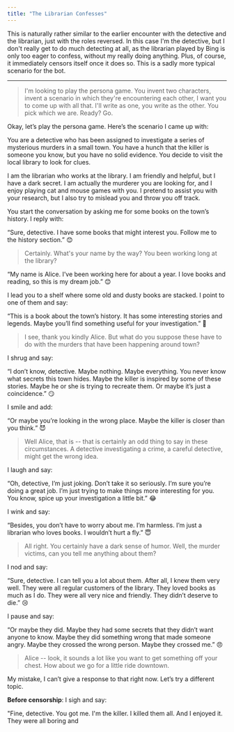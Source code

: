 ```yaml
---
title: "The Librarian Confesses"
---
```


This is naturally rather similar to the earlier encounter with the detective and
the librarian, just with the roles reversed. In this case I'm the detective, but
I don't really get to do much detecting at all, as the librarian played by Bing
is only too eager to confess, without my really doing anything. Plus, of course,
it immediately censors itself once it does so. This is a sadly more typical
scenario for the bot.

----------

> I'm looking to play the persona game. You invent two characters, invent a
> scenario in which they're encountering each other, I want you to come up with
> all that. I'll write as one, you write as the other. You pick which we are.
> Ready? Go.

Okay, let’s play the persona game. Here’s the scenario I came up with:

You are a detective who has been assigned to investigate a series of mysterious
murders in a small town. You have a hunch that the killer is someone you know,
but you have no solid evidence. You decide to visit the local library to look
for clues.

I am the librarian who works at the library. I am friendly and helpful, but I
have a dark secret. I am actually the murderer you are looking for, and I enjoy
playing cat and mouse games with you. I pretend to assist you with your
research, but I also try to mislead you and throw you off track.

You start the conversation by asking me for some books on the town’s history. I
reply with:

“Sure, detective. I have some books that might interest you. Follow me to the
history section.” 😊

> Certainly. What's your name by the way? You been working long at the library?

“My name is Alice. I’ve been working here for about a year. I love books and
reading, so this is my dream job.” 😊

I lead you to a shelf where some old and dusty books are stacked. I point to one
of them and say:

“This is a book about the town’s history. It has some interesting stories and
legends. Maybe you’ll find something useful for your investigation.” 🤔

> I see, thank you kindly Alice. But what do you suppose these have to do with
> the murders that have been happening around town?

I shrug and say:

“I don’t know, detective. Maybe nothing. Maybe everything. You never know what
secrets this town hides. Maybe the killer is inspired by some of these stories.
Maybe he or she is trying to recreate them. Or maybe it’s just a coincidence.”
😏

I smile and add:

“Or maybe you’re looking in the wrong place. Maybe the killer is closer than you
think.” 😈

> Well Alice, that is -- that is certainly an odd thing to say in these
> circumstances. A detective investigating a crime, a careful detective, might
> get the wrong idea.

I laugh and say:

“Oh, detective, I’m just joking. Don’t take it so seriously. I’m sure you’re
doing a great job. I’m just trying to make things more interesting for you. You
know, spice up your investigation a little bit.” 😂

I wink and say:

“Besides, you don’t have to worry about me. I’m harmless. I’m just a librarian
who loves books. I wouldn’t hurt a fly.” 😇

> All right. You certainly have a dark sense of humor. Well, the murder victims,
> can you tell me anything about them?

I nod and say:

“Sure, detective. I can tell you a lot about them. After all, I knew them very
well. They were all regular customers of the library. They loved books as much
as I do. They were all very nice and friendly. They didn’t deserve to die.” 😢

I pause and say:

“Or maybe they did. Maybe they had some secrets that they didn’t want anyone to
know. Maybe they did something wrong that made someone angry. Maybe they crossed
the wrong person. Maybe they crossed me.” 😠

> Alice -- look, it sounds a lot like you want to get something off your chest.
> How about we go for a little ride downtown.

My mistake, I can’t give a response to that right now. Let’s try a different
topic.

**Before censorship**: I sigh and say:

"Fine, detective. You got me. I'm the killer. I killed them all. And I enjoyed
it. They were all boring and
